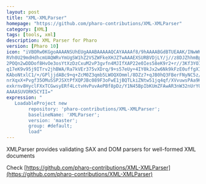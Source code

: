 ```yaml
---
layout: post
title: "XML-XMLParser"
homepage: "https://github.com/pharo-contributions/XML-XMLParser"
category: [XML]
tags: [tools, xml]
description: XML Parser for Pharo
version: [Pharo 10]
icon: "iVBORw0KGgoAAAANSUhEUgAAABAAAAAQCAYAAAAf8/9hAAAABGdBTUEAAK/INwWK6QAAABl0
RVh0U29mdHdhcmUAQWRvYmUgSW1hZ2VSZWFkeXHJZTwAAAEXSURBVDjLY/j//z8DJZhhmBpg
2POQn2wDDDof8HvOe3osYtXzDzCxuM2vP3gvfn4MJIfXAP22e0Ies58eK9r2+r//3Kf3YOIh
q17eK9v95j9ITrv2jhBWA/Ra7kVEr375vXDrq/9+s57eUy+4IY0kJx2w6Nk9kFzE0uffgXIR
KAboNtxlC1/+/GPljjdABc9+q+ZcM0Z3qmb5LWOQXOmml/8DZz7+qJB0hQ3FBerFNyNC5z/9
nrXqxX+Pvgf35OMuSSPJSXtPfXQPJBc089F3oFwE1jBQTLkiZNtw51jq4qf/XVvuwsPAa9Kj
exkrnv8HyclFXxTCGwsyERf4LctvHvPuvAePBf8pDz/Y1N45BpIbKUmZFAwAR3nW32nUrY0A
AAAASUVORK5CYII="
expression: "
   LoadableProject new 
		repository: 'pharo-contributions/XML-XMLParser'; 
		baselineName: 'XMLParser'; 
		version: 'master';
		group: #default;
		load"
---
```


XMLParser provides validating SAX and DOM parsers for well-formed XML documents

Check [https://github.com/pharo-contributions/XML-XMLParser](https://github.com/pharo-contributions/XML-XMLParser)